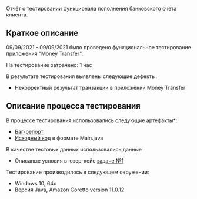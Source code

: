  Отчёт о тестировании функционала пополнения банковского счета клиента.

## Краткое описание

09/09/2021 - 09/09/2021 было проведено функциональное тестирование приложения "Money Transfer".

На тестирование затрачено: 1 час

В результате тестирования выявлены следующие дефекты:
* Некорректный результат транзакции в приложении Money Transfer

## Описание процесса тестирования

В процессе тестирования использовались следующие артефакты*:
* [Баг-репорт](https://github.com/FiruzKholmatov/Money_Transfer/issues/1#issue-994167023)
* [Исходный код](https://github.com/FiruzKholmatov/Money_Transfer/blob/2c9df2ae6b29c86c35659346976ec148f9d50896/src/Main.java) в формате Main.java

В качестве тестовых данных использовались данные 
* Описаные условия в юзер-кейс [задаче №1](https://github.com/netology-code/javaqa-homeworks/blob/d08826e8dffe6ccd90cfd9953bb9b1a6d56b323e/intro/MERGED.md) 



Тестирование производилось в следующем окружении:
* Windows 10, 64x
* Версия Java, Amazon Coretto version 11.0.12 
